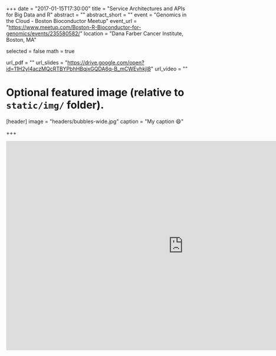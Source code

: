+++
date = "2017-01-15T17:30:00"
title = "Service Architectures and APIs for Big Data and R"
abstract = ""
abstract_short = ""
event = "Genomics in the Cloud - Boston Bioconductor Meetup"
event_url = "https://www.meetup.com/Boston-R-Bioconductor-for-genomics/events/235580582/"
location = "Dana Farber Cancer Institute, Boston, MA"

selected = false
math = true

url_pdf = ""
url_slides = "https://drive.google.com/open?id=11H2yl4aczMQcRTBYPbhHBqjxGQDA6q-B_mCWEvhkjl8"
url_video = ""

# Optional featured image (relative to `static/img/` folder).
[header]
image = "headers/bubbles-wide.jpg"
caption = "My caption :smile:"

+++


<iframe src="https://docs.google.com/presentation/d/11H2yl4aczMQcRTBYPbhHBqjxGQDA6q-B_mCWEvhkjl8/embed?start=false&loop=false&delayms=3000" frameborder="0" width="960" height="569" allowfullscreen="true" mozallowfullscreen="true" webkitallowfullscreen="true"></iframe>

